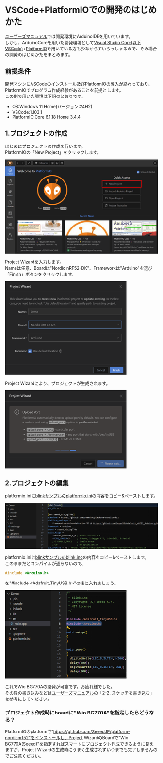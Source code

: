 # VSCode+PlatformIOでの開発のはじめかた

[ユーザーズマニュアル](https://seeedjp.github.io/Wiki/Wio_BG770A/user-manual.html)では開発環境にArduinoIDEを用いています。  
しかし、ArduinoCoreを用いた開発環境として[Visual Studio Core(以下VSCode)](https://code.visualstudio.com/)+[PlatformIO](https://platformio.org/)を用いている方も少なからずいらっしゃるので、その場合の開発のはじめかたをまとめます。

## 前提条件

開発マシンにVSCodeのインストール及びPlatformIOの導入が終わっており、PlatformIOでプログラム作成経験があることを前提とします。  
この例で用いた環境は下記のとおりです。  

- OS:Windows 11 Home(バージョン:24H2)
- VSCode:1.103.1
- PlatformIO:Core 6.1.18 Home 3.4.4

## 1.プロジェクトの作成

はじめにプロジェクトの作成を行います。  
PlatformIOの「New Project」をクリックします。

  <a href="../media/57.png"><img src="../media/57.png" width="600px"></a>

Project Wizardを入力します。  
Nameは任意、Boardは"Nordic nRF52-DK"、Frameworkは"Arduino"を選び「Finish」ボタンをクリックします。

  <a href="../media/58.png"><img src="../media/58.png" width="400px"></a>  

Project Wizardにより、プロジェクトが生成されます。

  <a href="../media/59.png"><img src="../media/59.png" width="400px"></a>

## 2.プロジェクトの編集

platformio.iniに[blinkサンプルのplatformio.ini](https://github.com/SeeedJP/wio_cellular/blob/main/examples/basic/blink/platformio.ini)の内容をコピー&ペーストします。

  <a href="../media/60.png"><img src="../media/60.png" width="600px"></a>

platformio.iniに[blinkサンプルのblink.ino](https://github.com/SeeedJP/wio_cellular/blob/main/examples/basic/blink/blink.ino)の内容をコピー&ペーストします。   
このままだとコンパイルが通らないので、

```cpp
#include <Arduino.h>
```

を"#include <Adafruit_TinyUSB.h>"の後に入れましょう。

  <a href="../media/61.png"><img src="../media/61.png" width="400px"></a>

これでWio BG770Aの開発が可能です。お疲れ様でした。  
その後の書き込みなどは[ユーザーズマニュアル](https://seeedjp.github.io/Wiki/Wio_BG770A/user-manual.html)の「2-2. スケッチを書き込む」を参考にしてください。

### プロジェクト作成時にboardに"Wio BG770A"を指定したらどうなる？

PlatformIOのplatformで"https://github.com/SeeedJP/platform-nordicnrf52"をインストールし、Project WizardのBoardで"Wio BG770A(Seeed)"を指定すればスマートにプロジェクト作成できるように見えますが、Project Wizardの生成時にうまく生成されずいつまでも完了しませんのでご注意ください。